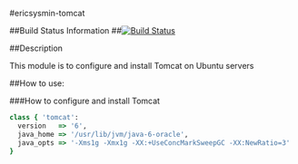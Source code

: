 #ericsysmin-tomcat


##Build Status Information
##[![Build Status](https://travis-ci.org/ericsysmin/puppet-zabbix.png)](https://travis-ci.org/ericsysmin/puppet-zabbix)

##Description

This module is to configure and install Tomcat on Ubuntu servers

##How to use:

###How to configure and install Tomcat
```ruby
class { 'tomcat':
  version   => '6',
  java_home => '/usr/lib/jvm/java-6-oracle',
  java_opts => '-Xms1g -Xmx1g -XX:+UseConcMarkSweepGC -XX:NewRatio=3'
}
```